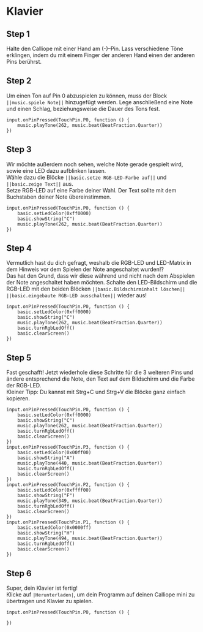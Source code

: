 # Klavier

## Step 1

Halte den Calliope mit einer Hand am (-)–Pin. Lass verschiedene Töne erklingen,
indem du mit einem Finger der anderen Hand einen der anderen Pins berührst.


## Step 2 

Um einen Ton auf Pin 0 abzuspielen zu können, muss der Block ``||music.spiele Note||`` hinzugefügt werden.
Lege anschließend eine Note und einen Schlag, beziehungsweise die Dauer des Tons fest.

```blocks
input.onPinPressed(TouchPin.P0, function () {
    music.playTone(262, music.beat(BeatFraction.Quarter))
})
```

## Step 3 

Wir möchte außerdem noch sehen, welche Note gerade gespielt wird, sowie eine LED dazu aufblinken lassen.  
Wähle dazu die Blöcke ``||basic.setze RGB-LED-Farbe auf||`` und ``||basic.zeige Text||`` aus.  
Setze RGB-LED auf eine Farbe deiner Wahl. Der Text sollte mit dem Buchstaben deiner Note übereinstimmen.

```blocks
input.onPinPressed(TouchPin.P0, function () {
    basic.setLedColor(0xff0000)
    basic.showString("C")
    music.playTone(262, music.beat(BeatFraction.Quarter))
})
```

## Step 4 

Vermutlich hast du dich gefragt, weshalb die RGB-LED und LED-Matrix in dem Hinweis vor dem Spielen der Note angeschaltet wurden!?  
Das hat den Grund, dass wir diese während und nicht nach dem Abspielen der Note angeschaltet haben möchten.
Schalte den LED-Bildschirm und die RGB-LED mit den beiden Blöcken ``||basic.Bildschirminhalt löschen||`` ``||basic.eingebaute RGB-LED ausschalten||`` wieder aus!

```blocks
input.onPinPressed(TouchPin.P0, function () {
    basic.setLedColor(0xff0000)
    basic.showString("C")
    music.playTone(262, music.beat(BeatFraction.Quarter))
    basic.turnRgbLedOff()
    basic.clearScreen()
})
```

## Step 5

Fast geschafft! Jetzt wiederhole diese Schritte für die 3 weiteren Pins und ändere entsprechend die Note, den Text auf dem Bildschirm und die Farbe der RGB-LED.  
Kleiner Tipp: Du kannst mit Strg+C und Strg+V die Blöcke ganz einfach kopieren.

```blocks
input.onPinPressed(TouchPin.P0, function () {
    basic.setLedColor(0xff0000)
    basic.showString("C")
    music.playTone(262, music.beat(BeatFraction.Quarter))
    basic.turnRgbLedOff()
    basic.clearScreen()
})
input.onPinPressed(TouchPin.P3, function () {
    basic.setLedColor(0x00ff00)
    basic.showString("A")
    music.playTone(440, music.beat(BeatFraction.Quarter))
    basic.turnRgbLedOff()
    basic.clearScreen()
})
input.onPinPressed(TouchPin.P2, function () {
    basic.setLedColor(0xffff00)
    basic.showString("F")
    music.playTone(349, music.beat(BeatFraction.Quarter))
    basic.turnRgbLedOff()
    basic.clearScreen()
})
input.onPinPressed(TouchPin.P1, function () {
    basic.setLedColor(0x0000ff)
    basic.showString("H")
    music.playTone(494, music.beat(BeatFraction.Quarter))
    basic.turnRgbLedOff()
    basic.clearScreen()
})
```

## Step 6

Super, dein Klavier ist fertig!  
Klicke auf ``|Herunterladen|``, um dein Programm auf deinen Calliope mini zu übertragen und Klavier zu spielen.

```template
input.onPinPressed(TouchPin.P0, function () {
	
})
```